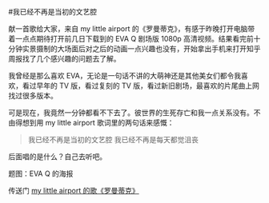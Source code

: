 #我已经不再是当初的文艺腔

<!-- description: 献一首歌给大家 -->
<!-- date: 2013-05-07 -->

献一首歌给大家，来自 my little airport 的《罗曼蒂克》，有感于昨晚打开电脑带着一点点期待打开前几日下载到的 EVA Q 剧场版 1080p 高清视频。结果看完前十分钟实景摄制的大场面后对之后的动画一点兴趣也没有，开始拿出手机来打开知乎周报找了几个感兴趣的问题去了解。

我曾经是那么喜欢 EVA，无论是一句话不讲的大萌神还是其他美女们都令我喜欢，看过早年的 TV 版，看过复刻的 TV 版，看过新旧剧场，最喜欢的片尾曲上网找过很多版本。

可是现在，我竟然一分钟都看不下去了。彼世界的生死存亡和我一点关系没有。不由得想到用 my little airport 歌词里的两句话来感慨：

> 我已经不再是当初的文艺腔
> 我已经不再是每天都觉沮丧

后面唱的是什么？自己去听吧。

题图：EVA Q 的海报

传送门 [my little airport 的歌《罗曼蒂克》](http://tv.sohu.com/20121109/n357129871.shtml)

